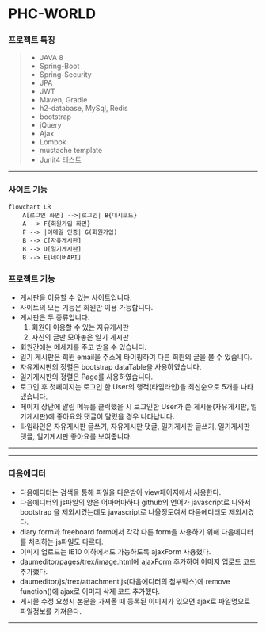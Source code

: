 # PHC-WORLD
### 프로젝트 특징
> * JAVA 8
> * Spring-Boot
> * Spring-Security
> * JPA
> * JWT
> * Maven, Gradle
> * h2-database, MySql, Redis
> * bootstrap
> * jQuery
> * Ajax
> * Lombok
> * mustache template
> * Junit4 테스트
***
### 사이트 기능
```mermaid
flowchart LR
    A[로그인 화면] -->|로그인| B{대시보드}
    A --> F{회원가입 화면}
    F --> |이메일 인증| G(회원가입)
    B --> C[자유게시판]
    B --> D[일기게시판]
    B --> E[네이버API]
```
### 프로젝트 기능
* 게시판을 이용할 수 있는 사이트입니다.
* 사이트의 모든 기능은 회원만 이용 가능합니다.
* 게시판은 두 종류입니다.
  1. 회원이 이용할 수 있는 자유게시판
  2. 자신의 글만 모아놓은 일기 게시판
* 회원간에는 메세지를 주고 받을 수 있습니다.
* 일기 게시판은 회원 email을 주소에 타이핑하여 다른 회원의 글을 볼 수 있습니다.
* 자유게시판의 정렬은 bootstrap dataTable을 사용하였습니다.
* 일기게시판의 정렬은 Page를 사용하였습니다. 
* 로그인 후 첫페이지는 로그인 한 User의 행적(타임라인)을 최신순으로 5개를 나타냈습니다. 
* 페이지 상단에 알림 메뉴를 클릭했을 시 로그인한 User가 쓴 게시물(자유게시판, 일기게시판)에 좋아요와 댓글이 달렸을 경우 나타납니다.
* 타임라인은 자유게시판 글쓰기, 자유게시판 댓글, 일기게시판 글쓰기, 일기게시판 댓글, 일기게시판 좋아요를 보여줍니다.
***

***
### 다음에디터
* 다음에디터는 검색을 통해 파일을 다운받아 view페이지에서 사용한다.
* 다음에디터의 js파일의 양은 어마어마하다 github의 언어가 javascript로 나와서 bootstrap 을 제외시켰는데도 javascript로 나올정도여서 다음에디터도 제외시켰다.
* diary form과 freeboard form에서 각각 다른 form을 사용하기 위해 다음에디터를 처리하는 js파일도 다르다.
* 이미지 업로드는 IE10 이하에서도 가능하도록 ajaxForm 사용했다.
* daumeditor/pages/trex/image.html에 ajaxForm 추가하여 이미지 업로드 코드 추가했다.
* daumeditor/js/trex/attachment.js(다음에디터의 첨부박스)에 remove function()에 ajax로 이미지 삭제 코드 추가했다.
* 게시물 수정 요청시 본문을 가져올 때 등록된 이미지가 있으면 ajax로 파일명으로 파일정보를 가져온다.
***
